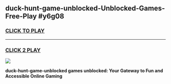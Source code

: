 
## duck-hunt-game-unblocked-Unblocked-Games-Free-Play #y6g08
<h3>
<a href="https://us.freeplayer.one?title=duck-hunt-game-unblocked&ref=9M">CLICK TO PLAY</a></h3>
<hr>

<h3>
<a href="https://us.freeplayer.one?title=duck-hunt-game-unblocked&ref=9M">CLICK 2 PLAY</a>
  
</h3>

<a href="https://us.freeplayer.one?title=duck-hunt-game-unblocked&ref=9M"><img src="https://clearcache.store/games.png"></a>


**duck-hunt-game-unblocked games unblocked: Your Gateway to Fun and Accessible Online Gaming**
